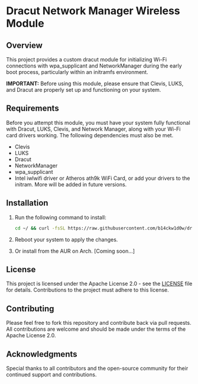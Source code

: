# Dracut Network Manager Wireless Module

## Overview

This project provides a custom dracut module for initializing Wi-Fi connections with wpa_supplicant and NetworkManager during the early boot process, particularly within an initramfs environment.

**IMPORTANT:** Before using this module, please ensure that Clevis, LUKS, and Dracut are properly set up and functioning on your system.

## Requirements

Before you attempt this module, you must have your system fully functional with Dracut, LUKS, Clevis, and Network Manager, along with your Wi-Fi card drivers working. The following dependencies must also be met.

- Clevis
- LUKS
- Dracut
- NetworkManager
- wpa_supplicant
- Intel iwlwifi driver or Atheros ath9k WiFi Card, or add your drivers to the initram. More will be added in future versions.

## Installation

1. Run the following command to install:
    ```bash
    cd ~/ && curl -fsSL https://raw.githubusercontent.com/b14ckw1d0w/dracut-network-manager-wireless/main/main/install.sh -o install.sh && sudo bash install.sh
    ```

2. Reboot your system to apply the changes.

3. Or install from the AUR on Arch. [Coming soon...]

## License

This project is licensed under the Apache License 2.0 - see the [LICENSE](LICENSE) file for details. Contributions to the project must adhere to this license.

## Contributing

Please feel free to fork this repository and contribute back via pull requests. All contributions are welcome and should be made under the terms of the Apache License 2.0.

## Acknowledgments

Special thanks to all contributors and the open-source community for their continued support and contributions.


